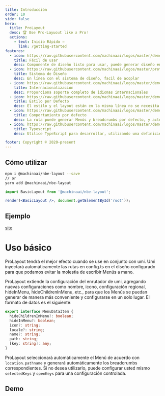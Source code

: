 ```yaml
---
title: Introducción
order: 10
side: false
hero:
  title: ProLayout
  desc: 🏆 Use Pro-Layuout like a Pro!
  actions:
    - text: Inicio Rápido →
      link: /getting-started
features:
  - icon: https://raw.githubusercontent.com/machinaai/logos/master/demo/13668549-b393-42a2-97c3-a6365ba87ac2_w96_h96.png
    title: Fácil de usar
    desc: Componente de diseño listo para usar, puede generar diseño en un solo paso
  - icon: https://raw.githubusercontent.com/machinaai/logos/master/prototype_small.png
    title: Sistema de Diseño
    desc: En línea con el sistema de diseño, facil de acoplar
  - icon: https://raw.githubusercontent.com/machinaai/logos/master/demo/89434dcf-5f1d-4362-9ce0-ab8012a85924_w96_h96.png
    title: Internacionalización
    desc: Proporciona soporte completo de idiomas internacionales 
  - icon: https://raw.githubusercontent.com/machinaai/logos/master/demo/A_-3XMTrwP85wAAAAAAAAAAABkARQnAQ.png
    title: Estilo por Defecto
    desc: El estilo y el layout están en la misma línea no se necesita ningún cambio adicional
  - icon: https://raw.githubusercontent.com/machinaai/logos/master/demo/decadf3f-b53a-4c48-83f3-a2faaccf9ff7_w96_h96.png
    title: Comportamiento por defecto
    desc: La ruta puede generar Menús y breadcrumbs por defecto, y actualizar automáticamente el título del navegador
  - icon: https://raw.githubusercontent.com/machinaai/logos/master/demo/67f75d56-0d62-47d6-a8a5-dbd0cb79a401_w96_h96.png
    title: Typescript
    desc: Utilice TypeScript para desarrollar, utilizando una definición de tipo de dato completo

footer: Copyright © 2020-present
---
```


## Cómo utilizar

```bash
npm i @machinaai/nbe-layout --save
// or
yarn add @machinaai/nbe-layout
```

```jsx | pure
import BasicLayout from '@machinaai/nbe-layout';

render(<BasicLayout />, document.getElementById('root'));
```

## Ejemplo

[site](https://designer.reboot.vc)

# Uso básico

ProLayout tendrá el mejor efecto cuando se use en conjunto con umi. Umi inyectará automáticamente las rutas en config.ts en el diseño configurado para que podamos evitar la molestia de escribir Menús a mano.

ProLayout extiende la configuración del enrutador de umi, agregando nuevas configuraciones como nombre, icono, configuración regional, hideInMenu, hideChildrenInMenu, etc., para que los Menús se puedan generar de manera más conveniente y configurarse en un solo lugar. El formato de datos es el siguiente:

```ts | pure
export interface MenuDataItem {
  hideChildrenInMenu?: boolean;
  hideInMenu?: boolean;
  icon?: string;
  locale?: string;
  name?: string;
  path: string;
  [key: string]: any;
}
```

ProLayout seleccionará automáticamente el Menú de acuerdo con `location.pathname` y generará automáticamente los breadcrumbs correspondientes. Si no desea utilizarlo, puede configurar usted mismo `selectedKeys` y `openKeys` para una configuración controlada.
## Demo

<code src="./demo/base.tsx" />
